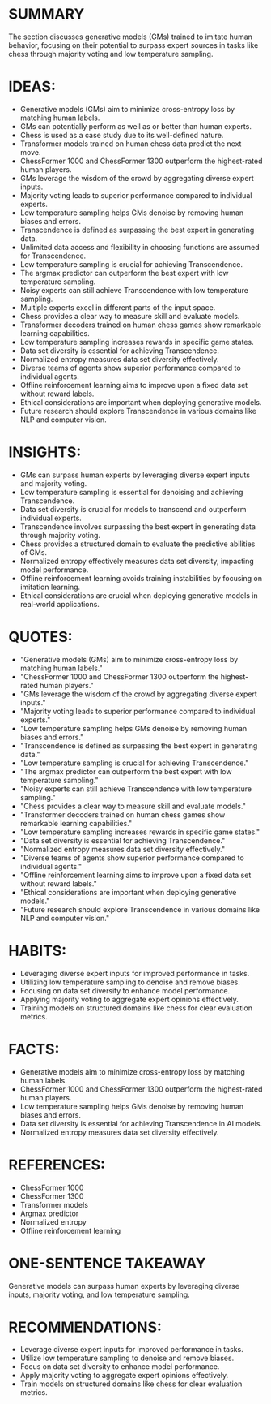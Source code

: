 # SUMMARY
The section discusses generative models (GMs) trained to imitate human behavior, focusing on their potential to surpass expert sources in tasks like chess through majority voting and low temperature sampling.

# IDEAS:
- Generative models (GMs) aim to minimize cross-entropy loss by matching human labels.
- GMs can potentially perform as well as or better than human experts.
- Chess is used as a case study due to its well-defined nature.
- Transformer models trained on human chess data predict the next move.
- ChessFormer 1000 and ChessFormer 1300 outperform the highest-rated human players.
- GMs leverage the wisdom of the crowd by aggregating diverse expert inputs.
- Majority voting leads to superior performance compared to individual experts.
- Low temperature sampling helps GMs denoise by removing human biases and errors.
- Transcendence is defined as surpassing the best expert in generating data.
- Unlimited data access and flexibility in choosing functions are assumed for Transcendence.
- Low temperature sampling is crucial for achieving Transcendence.
- The argmax predictor can outperform the best expert with low temperature sampling.
- Noisy experts can still achieve Transcendence with low temperature sampling.
- Multiple experts excel in different parts of the input space.
- Chess provides a clear way to measure skill and evaluate models.
- Transformer decoders trained on human chess games show remarkable learning capabilities.
- Low temperature sampling increases rewards in specific game states.
- Data set diversity is essential for achieving Transcendence.
- Normalized entropy measures data set diversity effectively.
- Diverse teams of agents show superior performance compared to individual agents.
- Offline reinforcement learning aims to improve upon a fixed data set without reward labels.
- Ethical considerations are important when deploying generative models.
- Future research should explore Transcendence in various domains like NLP and computer vision.

# INSIGHTS:
- GMs can surpass human experts by leveraging diverse expert inputs and majority voting.
- Low temperature sampling is essential for denoising and achieving Transcendence.
- Data set diversity is crucial for models to transcend and outperform individual experts.
- Transcendence involves surpassing the best expert in generating data through majority voting.
- Chess provides a structured domain to evaluate the predictive abilities of GMs.
- Normalized entropy effectively measures data set diversity, impacting model performance.
- Offline reinforcement learning avoids training instabilities by focusing on imitation learning.
- Ethical considerations are crucial when deploying generative models in real-world applications.

# QUOTES:
- "Generative models (GMs) aim to minimize cross-entropy loss by matching human labels."
- "ChessFormer 1000 and ChessFormer 1300 outperform the highest-rated human players."
- "GMs leverage the wisdom of the crowd by aggregating diverse expert inputs."
- "Majority voting leads to superior performance compared to individual experts."
- "Low temperature sampling helps GMs denoise by removing human biases and errors."
- "Transcendence is defined as surpassing the best expert in generating data."
- "Low temperature sampling is crucial for achieving Transcendence."
- "The argmax predictor can outperform the best expert with low temperature sampling."
- "Noisy experts can still achieve Transcendence with low temperature sampling."
- "Chess provides a clear way to measure skill and evaluate models."
- "Transformer decoders trained on human chess games show remarkable learning capabilities."
- "Low temperature sampling increases rewards in specific game states."
- "Data set diversity is essential for achieving Transcendence."
- "Normalized entropy measures data set diversity effectively."
- "Diverse teams of agents show superior performance compared to individual agents."
- "Offline reinforcement learning aims to improve upon a fixed data set without reward labels."
- "Ethical considerations are important when deploying generative models."
- "Future research should explore Transcendence in various domains like NLP and computer vision."

# HABITS:
- Leveraging diverse expert inputs for improved performance in tasks.
- Utilizing low temperature sampling to denoise and remove biases.
- Focusing on data set diversity to enhance model performance.
- Applying majority voting to aggregate expert opinions effectively.
- Training models on structured domains like chess for clear evaluation metrics.

# FACTS:
- Generative models aim to minimize cross-entropy loss by matching human labels.
- ChessFormer 1000 and ChessFormer 1300 outperform the highest-rated human players.
- Low temperature sampling helps GMs denoise by removing human biases and errors.
- Data set diversity is essential for achieving Transcendence in AI models.
- Normalized entropy measures data set diversity effectively.

# REFERENCES:
- ChessFormer 1000
- ChessFormer 1300
- Transformer models
- Argmax predictor
- Normalized entropy
- Offline reinforcement learning

# ONE-SENTENCE TAKEAWAY
Generative models can surpass human experts by leveraging diverse inputs, majority voting, and low temperature sampling.

# RECOMMENDATIONS:
- Leverage diverse expert inputs for improved performance in tasks.
- Utilize low temperature sampling to denoise and remove biases.
- Focus on data set diversity to enhance model performance.
- Apply majority voting to aggregate expert opinions effectively.
- Train models on structured domains like chess for clear evaluation metrics.